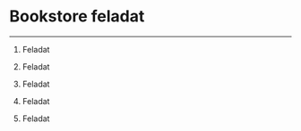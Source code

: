 # Bookstore feladat
----------------------

1. Feladat

2. Feladat

3. Feladat

4. Feladat

5. Feladat